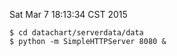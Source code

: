 Sat Mar  7 18:13:34 CST 2015

```
$ cd datachart/serverdata/data
$ python -m SimpleHTTPServer 8080 &
```
